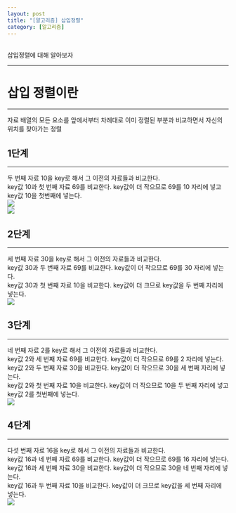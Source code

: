 ```yaml
---
layout: post
title: "[알고리즘] 삽입정렬"
category: [알고리즘]
---
```

<br>
삽입정렬에 대해 알아보자
<!-- more -->
<hr>

# 삽입 정렬이란
---
자료 배열의 모든 요소를 앞에서부터 차례대로 이미 정렬된 부분과 비교하면서 자신의 위치를 찾아가는 정렬

## 1단계
---
두 번째 자료 10을 key로 해서 그 이전의 자료들과 비교한다.  
key값 10과 첫 번째 자료 69를 비교한다. key값이 더 작으므로 69를 10 자리에 넣고 key값 10을 첫번째에 넣는다.
<img src="https://sanggil1107.github.io//public/img/알고리즘/삽입정렬0.png" style="display: block;margin: 0 auto;">
<img src="https://sanggil1107.github.io//public/img/알고리즘/삽입정렬1.png" style="display: block;margin: 0 auto;">


## 2단계
---
세 번째 자료 30을 key로 해서 그 이전의 자료들과 비교한다.  
key값 30과 두 번째 자료 69를 비교한다. key값이 더 작으므로 69를 30 자리에 넣는다.  
key값 30과 첫 번째 자료 10을 비교한다. key값이 더 크므로 key값을 두 번째 자리에 넣는다.
<img src="https://sanggil1107.github.io//public/img/알고리즘/삽입정렬2.png" style="display: block;margin: 0 auto;">


## 3단계
---
네 번째 자료 2를 key로 해서 그 이전의 자료들과 비교한다.  
key값 2와 세 번째 자료 69를 비교한다. key값이 더 작으므로 69를 2 자리에 넣는다.  
key값 2와 두 번째 자료 30을 비교한다. key값이 더 작으므로 30을 세 번째 자리에 넣는다.  
key값 2와 첫 번째 자료 10을 비교한다. key값이 더 작으므로 10을 두 번째 자리에 넣고 key값 2를 첫번째에 넣는다.
<img src="https://sanggil1107.github.io//public/img/알고리즘/삽입정렬3.png" style="display: block;margin: 0 auto;">


## 4단계
---
다섯 번째 자료 16을 key로 해서 그 이전의 자료들과 비교한다.  
key값 16과 네 번째 자료 69를 비교한다. key값이 더 작으므로 69를 16 자리에 넣는다.  
key값 16과 세 번째 자료 30을 비교한다. key값이 더 작으므로 30을 네 번째 자리에 넣는다.  
key값 16과 두 번째 자료 10을 비교한다. key값이 더 크므로  key값을 세 번째 자리에 넣는다.
<img src="https://sanggil1107.github.io//public/img/알고리즘/삽입정렬4.png" style="display: block;margin: 0 auto;">
